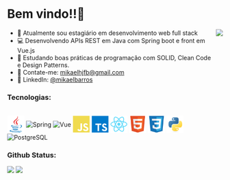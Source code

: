 

# Bem vindo!!👋

<img height="230em" align="right" src="https://tenor.com/pt-BR/view/coding-gif-24297652.gif"/>

- 🔭 Atualmente sou estagiário em desenvolvimento web full stack
- 💻 Desenvolvendo APIs REST em Java com Spring boot e front em Vue.js
- 🌱 Estudando boas práticas de programação com SOLID, Clean Code e Design Patterns.
- 💬 Contate-me: mikaelhjfb@gmail.com
- 💼 LinkedIn: <a href="https://www.linkedin.com/in/mikaelbarros/">@mikaelbarros</a>

### Tecnologias:
<div style="display: inline_block"><br>
  <img align="center" alt="Java" height="40"  src="https://raw.githubusercontent.com/devicons/devicon/master/icons/java/java-original.svg">
  <img align="center" alt="Spring" height="40" src="https://cdn.jsdelivr.net/gh/devicons/devicon/icons/spring/spring-original.svg" />
  <img align="center" alt="Vue" height="40" src="https://cdn.jsdelivr.net/gh/devicons/devicon/icons/vuejs/vuejs-original.svg" /> 
  <img align="center" alt="Js" height="40"  src="https://raw.githubusercontent.com/devicons/devicon/master/icons/javascript/javascript-plain.svg"/>
  <img align="center" alt="Ts" height="40" src="https://raw.githubusercontent.com/devicons/devicon/master/icons/typescript/typescript-plain.svg"/>
  <img align="center" alt="React" height="40" src="https://raw.githubusercontent.com/devicons/devicon/master/icons/react/react-original.svg"/>
  <img align="center" alt="HTML" height="40" src="https://raw.githubusercontent.com/devicons/devicon/master/icons/html5/html5-original.svg"/>
  <img align="center" alt="CSS" height="40" src="https://raw.githubusercontent.com/devicons/devicon/master/icons/css3/css3-original.svg"/>
  <img align="center" alt="Python" height="40" src="https://raw.githubusercontent.com/devicons/devicon/master/icons/python/python-original.svg"/>
  <img align="center" alt="PostgreSQL" height="40" src="https://cdn.jsdelivr.net/gh/devicons/devicon/icons/postgresql/postgresql-original.svg" />
</div>


  
  ### Github Status:
  
  <picture>
    <source
      align=center
      height="180em"
      srcset="https://github-readme-stats.vercel.app/api?username=wmikael&show_icons=true&theme=dark"
      media="(prefers-color-scheme: dark)"
    />
    <img src="https://github-readme-stats.vercel.app/api?username=wmikael&show_icons=true" />
  </picture>

  <picture>
    <source
      align=center
      height="180em"
      srcset="https://github-readme-stats.vercel.app/api/top-langs/?username=wmikael&show_icons=true&theme=dark"
      media="(prefers-color-scheme: dark)"
    />
    <img src="https://github-readme-stats.vercel.app/api?username=wmikael&show_icons=true" />
  </picture>

   


